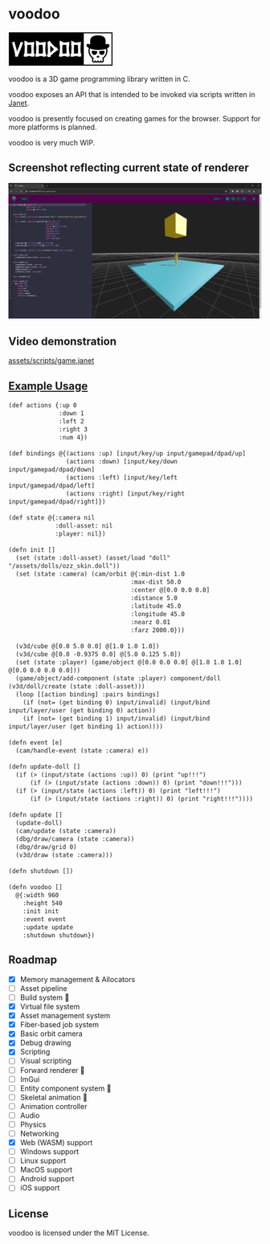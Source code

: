 # voodoo
![voodoo](https://github.com/zacharycarter/voodoo/blob/master/screenshots/voodoo.png?raw=true)

voodoo is a 3D game programming library written in C.

voodoo exposes an API that is intended to be invoked via scripts written in [Janet](https://janet-lang.org/).

voodoo is presently focused on creating games for the browser. Support for more platforms is planned.

voodoo is very much WIP.

## Screenshot reflecting current state of renderer
![ss0.png](screenshots/ss0.png)



## Video demonstration
[assets/scripts/game.janet](https://github.com/zacharycarter/voodoo/assets/1181513/b061174c-ac01-4f5e-84a0-370eb4942dc0)


## [Example Usage](https://github.com/zacharycarter/voodoo/blob/master/assets/scripts/game.janet)

```janet
(def actions {:up 0
              :down 1
              :left 2
              :right 3
              :num 4})

(def bindings @{(actions :up) [input/key/up input/gamepad/dpad/up]
                (actions :down) [input/key/down input/gamepad/dpad/down]
                (actions :left) [input/key/left input/gamepad/dpad/left]
                (actions :right) [input/key/right input/gamepad/dpad/right]})

(def state @{:camera nil
             :doll-asset: nil
             :player: nil})

(defn init []
  (set (state :doll-asset) (asset/load "doll" "/assets/dolls/ozz_skin.doll"))
  (set (state :camera) (cam/orbit @{:min-dist 1.0
                                  :max-dist 50.0
                                  :center @[0.0 0.0 0.0]
                                  :distance 5.0
                                  :latitude 45.0
                                  :longitude 45.0
                                  :nearz 0.01
                                  :farz 2000.0}))

  (v3d/cube @[0.0 5.0 0.0] @[1.0 1.0 1.0])
  (v3d/cube @[0.0 -0.9375 0.0] @[5.0 0.125 5.0])
  (set (state :player) (game/object @[0.0 0.0 0.0] @[1.0 1.0 1.0] @[0.0 0.0 0.0 0.0]))
  (game/object/add-component (state :player) component/doll (v3d/doll/create (state :doll-asset)))
  (loop [[action binding] :pairs bindings]
    (if (not= (get binding 0) input/invalid) (input/bind input/layer/user (get binding 0) action))
    (if (not= (get binding 1) input/invalid) (input/bind input/layer/user (get binding 1) action))))

(defn event [e]
  (cam/handle-event (state :camera) e))

(defn update-doll []
  (if (> (input/state (actions :up)) 0) (print "up!!!")
      (if (> (input/state (actions :down)) 0) (print "down!!!")))
  (if (> (input/state (actions :left)) 0) (print "left!!!")
      (if (> (input/state (actions :right)) 0) (print "right!!!"))))

(defn update []
  (update-doll)
  (cam/update (state :camera))
  (dbg/draw/camera (state :camera))
  (dbg/draw/grid 0)
  (v3d/draw (state :camera)))

(defn shutdown [])

(defn voodoo []
  @{:width 960
    :height 540
    :init init
    :event event
    :update update
    :shutdown shutdown})
```

## Roadmap
- [x] Memory management & Allocators
- [ ] Asset pipeline
- [ ] Build system :construction:
- [x] Virtual file system
- [x] Asset management system
- [x] Fiber-based job system
- [x] Basic orbit camera
- [x] Debug drawing
- [x] Scripting
- [ ] Visual scripting
- [ ] Forward renderer :construction:
- [ ] ImGui
- [ ] Entity component system :construction:
- [ ] Skeletal animation :construction:
- [ ] Animation controller
- [ ] Audio
- [ ] Physics
- [ ] Networking
- [x] Web (WASM) support
- [ ] Windows support
- [ ] Linux support
- [ ] MacOS support
- [ ] Android support
- [ ] iOS support

## License
voodoo is licensed under the MIT License.
